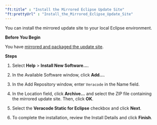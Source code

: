```yaml
---
"ft:title" : "Install the Mirrored Eclipse Update Site"
"ft:prettyUrl" : "Install_the_Mirrored_Eclipse_Update_Site"
---
```

You can install the mirrored update site to your local Eclipse environment.

<p font-size="13pt"><b>Before You Begin</b></p>

You have [mirrored and packaged the update site](https://docs.veracode.com/r/c_Eclipse_mirror).

<p font-size="13pt"><b>Steps</b></p>

1.  Select **Help** \> **Install New Software...**.

2.  In the Available Software window, click **Add...**.

3.  In the Add Repository window, enter `Veracode` in the Name field.

4.  In the Location field, click **Archive...** and select the ZIP file containing the mirrored update site. Then, click **OK**.

5.  Select the **Veracode Static for Eclipse** checkbox and click **Next**.

6.  To complete the installation, review the Install Details and click **Finish**.